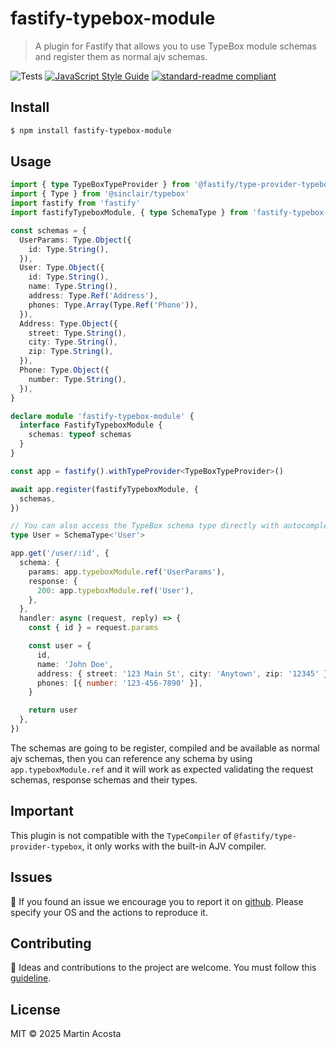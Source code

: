 # fastify-typebox-module

> A plugin for Fastify that allows you to use TypeBox module schemas and register them as normal ajv schemas.

![Tests](https://github.com/tinchoz49/fastify-typebox-module/actions/workflows/test.yml/badge.svg)
[![JavaScript Style Guide](https://img.shields.io/badge/code_style-standard--ext-05ae89.svg)](https://github.com/tinchoz49/eslint-config-standard-ext)
[![standard-readme compliant](https://img.shields.io/badge/readme%20style-standard-brightgreen.svg?style=flat)](https://github.com/RichardLitt/standard-readme)

## Install

```bash
$ npm install fastify-typebox-module
```

## Usage

```ts
import { type TypeBoxTypeProvider } from '@fastify/type-provider-typebox'
import { Type } from '@sinclair/typebox'
import fastify from 'fastify'
import fastifyTypeboxModule, { type SchemaType } from 'fastify-typebox-module'

const schemas = {
  UserParams: Type.Object({
    id: Type.String(),
  }),
  User: Type.Object({
    id: Type.String(),
    name: Type.String(),
    address: Type.Ref('Address'),
    phones: Type.Array(Type.Ref('Phone')),
  }),
  Address: Type.Object({
    street: Type.String(),
    city: Type.String(),
    zip: Type.String(),
  }),
  Phone: Type.Object({
    number: Type.String(),
  }),
}

declare module 'fastify-typebox-module' {
  interface FastifyTypeboxModule {
    schemas: typeof schemas
  }
}

const app = fastify().withTypeProvider<TypeBoxTypeProvider>()

await app.register(fastifyTypeboxModule, {
  schemas,
})

// You can also access the TypeBox schema type directly with autocompletion
type User = SchemaType<'User'>

app.get('/user/:id', {
  schema: {
    params: app.typeboxModule.ref('UserParams'),
    response: {
      200: app.typeboxModule.ref('User'),
    },
  },
  handler: async (request, reply) => {
    const { id } = request.params

    const user = {
      id,
      name: 'John Doe',
      address: { street: '123 Main St', city: 'Anytown', zip: '12345' },
      phones: [{ number: '123-456-7890' }],
    }

    return user
  },
})
```

The schemas are going to be register, compiled and be available as normal ajv schemas, then you can reference any schema by using `app.typeboxModule.ref` and it will work as expected validating the request schemas, response schemas and their types.

## Important

This plugin is not compatible with the `TypeCompiler` of `@fastify/type-provider-typebox`, it only works with the built-in AJV compiler.

## Issues

:bug: If you found an issue we encourage you to report it on [github](https://github.com/tinchoz49/fastify-typebox-module/issues). Please specify your OS and the actions to reproduce it.

## Contributing

:busts_in_silhouette: Ideas and contributions to the project are welcome. You must follow this [guideline](https://github.com/tinchoz49/fastify-typebox-module/blob/main/CONTRIBUTING.md).

## License

MIT © 2025 Martin Acosta

